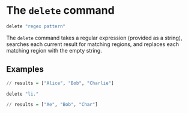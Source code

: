 # The `delete` command

```haskell
delete "regex pattern"
```

The `delete` command takes a regular expression (provided as a string), searches each current
result for matching regions, and replaces each matching region with the empty string.


## Examples

```haskell
// results = ["Alice", "Bob", "Charlie"]

delete "li."

// results = ["Ae", "Bob", "Char"]
```
